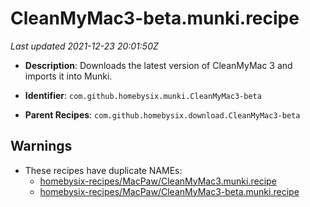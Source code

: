 # CleanMyMac3-beta.munki.recipe

_Last updated 2021-12-23 20:01:50Z_

- **Description**: Downloads the latest version of CleanMyMac 3 and imports it into Munki.

- **Identifier**: `com.github.homebysix.munki.CleanMyMac3-beta`

- **Parent Recipes**: `com.github.homebysix.download.CleanMyMac3-beta`


## Warnings

- These recipes have duplicate NAMEs:
    - [homebysix-recipes/MacPaw/CleanMyMac3.munki.recipe](/autopkg-dupe-tracker/homebysix-recipes/MacPaw/CleanMyMac3.munki.recipe)
    - [homebysix-recipes/MacPaw/CleanMyMac3-beta.munki.recipe](/autopkg-dupe-tracker/homebysix-recipes/MacPaw/CleanMyMac3-beta.munki.recipe)